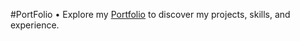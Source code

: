 #PortFolio
• Explore my [Portfolio](https://your-portfolio-link.com) to discover my projects, skills, and experience.
